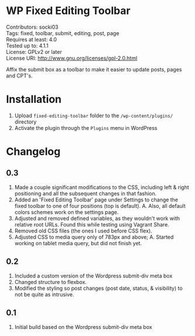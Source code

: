 # WP Fixed Editing Toolbar
Contributors: socki03    
Tags: fixed, toolbar, submit, editing, post, page    
Requires at least: 4.0    
Tested up to: 4.1.1    
License: GPLv2 or later    
License URI: http://www.gnu.org/licenses/gpl-2.0.html

Affix the submit box as a toolbar to make it easier to update posts, pages and CPT's.

# Installation
1. Upload `fixed-editing-toolbar` folder to the `/wp-content/plugins/` directory
2. Activate the plugin through the `Plugins` menu in WordPress

# Changelog
## 0.3
1. Made a couple significant modifications to the CSS, including left & right positioning and all the subsequent changes in that fashion.
2. Added an 'Fixed Editing Toolbar' page under Settings to change the fixed toolbar to one of four positions (top is default).
	A. Also, all default colors schemes work on the settings page.
3. Adjusted and removed defined variables, as they wouldn't work with relative root URLs.  Found this while testing using Vagrant Share.
4. Removed old CSS files (the ones I used before CSS flex).
5. Adjusted CSS to media query only of 783px and above;
	A. Started working on tablet media query, but did not finish yet.

## 0.2
1. Included a custom version of the Wordpress submit-div meta box
2. Changed structure to flexbox.
3. Modified the styling so post changes (post date, status, & visibility) to not be quite as intrusive.

## 0.1
1. Initial build based on the Wordpress submit-div meta box
